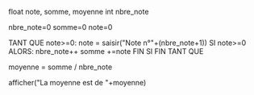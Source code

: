 float note, somme, moyenne
int nbre_note

nbre_note=0
somme=0
note=0

TANT QUE note>=0: 
  note = saisir("Note n°"+(nbre_note+1))
  SI note>=0 ALORS:
    nbre_note++
    somme +=note
  FIN SI
FIN TANT QUE

moyenne = somme / nbre_note

afficher("La moyenne est de "+moyenne)
